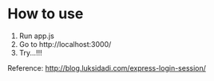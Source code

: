How to use
==========

1. Run app.js
2. Go to http://localhost:3000/
3. Try...!!!

Reference:
http://blog.luksidadi.com/express-login-session/